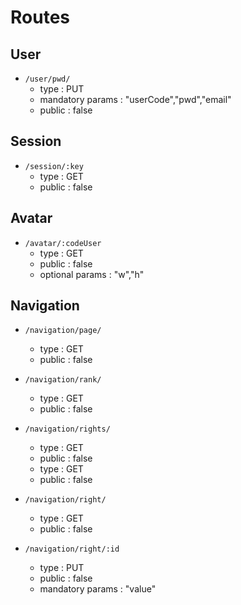 # Routes

## User

* `/user/pwd/`
    * type : PUT
    * mandatory params : "userCode","pwd","email"
    * public : false

## Session

* `/session/:key`
    * type : GET
    * public : false

## Avatar

* `/avatar/:codeUser`
    * type : GET
    * public : false
    * optional params : "w","h"

## Navigation

* `/navigation/page/`
    * type : GET
    * public : false

* `/navigation/rank/`
    * type : GET
    * public : false

* `/navigation/rights/`
    * type : GET
    * public : false
    * type : GET
    * public : false

* `/navigation/right/`
    * type : GET
    * public : false

* `/navigation/right/:id`
    * type : PUT
    * public : false
    * mandatory params : "value"